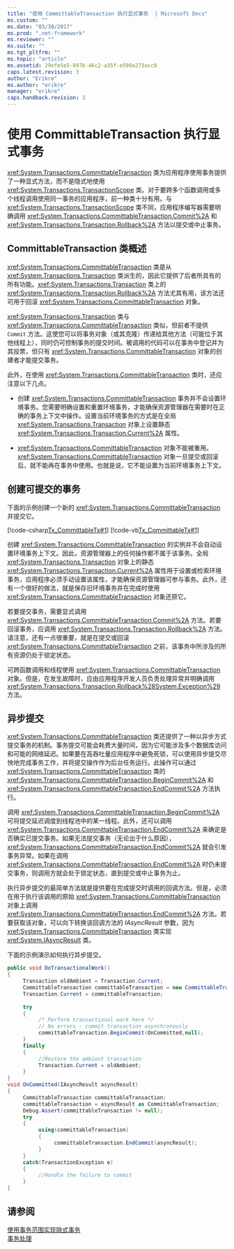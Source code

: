 ```yaml
---
title: "使用 CommittableTransaction 执行显式事务  | Microsoft Docs"
ms.custom: ""
ms.date: "03/30/2017"
ms.prod: ".net-framework"
ms.reviewer: ""
ms.suite: ""
ms.tgt_pltfrm: ""
ms.topic: "article"
ms.assetid: 29efe5e5-897b-46c2-a35f-e599a273acc8
caps.latest.revision: 3
author: "Erikre"
ms.author: "erikre"
manager: "erikre"
caps.handback.revision: 3
---
```

# 使用 CommittableTransaction 执行显式事务 
<xref:System.Transactions.CommittableTransaction> 类为应用程序使用事务提供了一种显式方法，而不是隐式地使用 <xref:System.Transactions.TransactionScope> 类。对于要跨多个函数调用或多个线程调用使用同一事务的应用程序，前一种类十分有用。与 <xref:System.Transactions.TransactionScope> 类不同，应用程序编写器需要明确调用 <xref:System.Transactions.CommittableTransaction.Commit%2A> 和 <xref:System.Transactions.Transaction.Rollback%2A> 方法以提交或中止事务。  
  
## CommittableTransaction 类概述  
 <xref:System.Transactions.CommittableTransaction> 类是从 <xref:System.Transactions.Transaction> 类派生的，因此它提供了后者所具有的所有功能。<xref:System.Transactions.Transaction> 类上的 <xref:System.Transactions.Transaction.Rollback%2A> 方法尤其有用，该方法还可用于回滚 <xref:System.Transactions.CommittableTransaction> 对象。  
  
 <xref:System.Transactions.Transaction> 类与 <xref:System.Transactions.CommittableTransaction> 类似，但前者不提供 `Commit` 方法。这使您可以将事务对象（或其克隆）传递给其他方法（可能位于其他线程上），同时仍可控制事务的提交时间。被调用的代码可以在事务中登记并为其投票，但只有 <xref:System.Transactions.CommittableTransaction> 对象的创建者才能提交事务。  
  
 此外，在使用 <xref:System.Transactions.CommittableTransaction> 类时，还应注意以下几点。  
  
-   创建 <xref:System.Transactions.CommittableTransaction> 事务并不会设置环境事务。您需要明确设置和重置环境事务，才能确保资源管理器在需要时在正确的事务上下文中操作。设置当前环境事务的方式是在全局 <xref:System.Transactions.Transaction> 对象上设置静态 <xref:System.Transactions.Transaction.Current%2A> 属性。  
  
-   <xref:System.Transactions.CommittableTransaction> 对象不能被重用。<xref:System.Transactions.CommittableTransaction> 对象一旦提交或回滚后，就不能再在事务中使用。也就是说，它不能设置为当前环境事务上下文。  
  
## 创建可提交的事务  
 下面的示例创建一个新的 <xref:System.Transactions.CommittableTransaction> 并提交它。  
  
 [!code-csharp[Tx_CommittableTx#1](../../../../samples/snippets/csharp/VS_Snippets_CFX/tx_committabletx/cs/committabletxwithsql.cs#1)]
 [!code-vb[Tx_CommittableTx#1](../../../../samples/snippets/visualbasic/VS_Snippets_CFX/tx_committabletx/vb/committabletxwithsql.vb#1)]  
  
 创建 <xref:System.Transactions.CommittableTransaction> 的实例并不会自动设置环境事务上下文。因此，资源管理器上的任何操作都不属于该事务。全局 <xref:System.Transactions.Transaction> 对象上的静态 <xref:System.Transactions.Transaction.Current%2A> 属性用于设置或检索环境事务，应用程序必须手动设置该属性，才能确保资源管理器可参与事务。此外，还有一个很好的做法，就是保存旧环境事务并在完成时使用 <xref:System.Transactions.CommittableTransaction> 对象还原它。  
  
 若要提交事务，需要显式调用 <xref:System.Transactions.CommittableTransaction.Commit%2A> 方法。若要回滚事务，应调用 <xref:System.Transactions.Transaction.Rollback%2A> 方法。请注意，还有一点很重要，就是在提交或回滚 <xref:System.Transactions.CommittableTransaction> 之前，该事务中所涉及的所有资源仍处于锁定状态。  
  
 可跨函数调用和线程使用 <xref:System.Transactions.CommittableTransaction> 对象。但是，在发生故障时，应由应用程序开发人员负责处理异常并明确调用 <xref:System.Transactions.Transaction.Rollback%28System.Exception%29> 方法。  
  
## 异步提交  
 <xref:System.Transactions.CommittableTransaction> 类还提供了一种以异步方式提交事务的机制。事务提交可能会耗费大量时间，因为它可能涉及多个数据库访问和可能的网络延迟。如果要在高吞吐量应用程序中避免死锁，可以使用异步提交尽快地完成事务工作，并将提交操作作为后台任务运行。此操作可以通过 <xref:System.Transactions.CommittableTransaction> 类的 <xref:System.Transactions.CommittableTransaction.BeginCommit%2A> 和 <xref:System.Transactions.CommittableTransaction.EndCommit%2A> 方法执行。  
  
 调用 <xref:System.Transactions.CommittableTransaction.BeginCommit%2A> 可将提交延迟调度到线程池中的某一线程。此外，还可以调用 <xref:System.Transactions.CommittableTransaction.EndCommit%2A> 来确定是否确实已提交事务。如果无法提交事务（无论出于什么原因），<xref:System.Transactions.CommittableTransaction.EndCommit%2A> 就会引发事务异常。如果在调用 <xref:System.Transactions.CommittableTransaction.EndCommit%2A> 时仍未提交事务，则调用方就会处于锁定状态，直到提交或中止事务为止。  
  
 执行异步提交的最简单方法就是提供要在完成提交时调用的回调方法。但是，必须在用于执行该调用的原始 <xref:System.Transactions.CommittableTransaction> 对象上调用 <xref:System.Transactions.CommittableTransaction.EndCommit%2A> 方法。若要获取该对象，可以向下转换该回调方法的 *IAsyncResult* 参数，因为 <xref:System.Transactions.CommittableTransaction> 类实现 <xref:System.IAsyncResult> 类。  
  
 下面的示例演示如何执行异步提交。  
  
```csharp  
public void DoTransactionalWork()  
{  
     Transaction oldAmbient = Transaction.Current;  
     CommittableTransaction committableTransaction = new CommittableTransaction();  
     Transaction.Current = committableTransaction;  
  
     try  
     {  
          /* Perform transactional work here */  
          // No errors - commit transaction asynchronously  
          committableTransaction.BeginCommit(OnCommitted,null);  
     }  
     finally  
     {  
          //Restore the ambient transaction   
          Transaction.Current = oldAmbient;  
     }  
}  
void OnCommitted(IAsyncResult asyncResult)  
{  
     CommittableTransaction committableTransaction;  
     committableTransaction = asyncResult as CommittableTransaction;     
     Debug.Assert(committableTransaction != null);  
     try  
     {  
          using(committableTransaction)  
          {  
               committableTransaction.EndCommit(asyncResult);  
          }  
     }  
     catch(TransactionException e)  
     {  
          //Handle the failure to commit  
     }  
}  
```  
  
## 请参阅  
 [使用事务范围实现隐式事务 ](../../../../docs/framework/data/transactions/implementing-an-implicit-transaction-using-transaction-scope.md)   
 [事务处理 ](../../../../docs/framework/data/transactions/index.md)